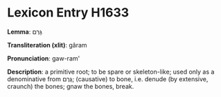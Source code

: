 # Lexicon Entry H1633

**Lemma**: גָּרַם

**Transliteration (xlit)**: gâram

**Pronunciation**: gaw-ram'

**Description**:
a primitive root; to be spare or skeleton-like; used only as a denominative from גֶּרֶם; (causative) to bone, i.e. denude (by extensive, craunch) the bones; gnaw the bones, break.
